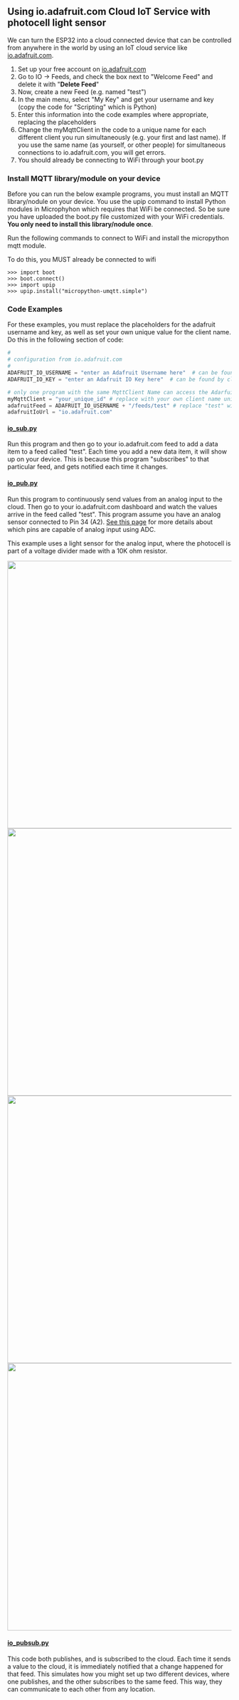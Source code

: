 ## Using io.adafruit.com Cloud IoT Service with photocell light sensor

We can turn the ESP32 into a cloud connected device that can be controlled from anywhere in the world by using an IoT cloud service like [io.adafruit.com](https://io.adafruit.com/).

1.  Set up your free account on [io.adafruit.com](https://io.adafruit.com/)
1.  Go to IO -> Feeds, and check the box next to "Welcome Feed" and delete it with "**Delete Feed**"
1.  Now, create a new Feed (e.g. named "test")
1.  In the main menu, select "My Key" and get your username and key (copy the code for "Scripting" which is Python)
1.  Enter this information into the code examples where appropriate, replacing the placeholders
1.  Change the myMqttClient in the code to a unique name for each different client you run simultaneously (e.g. your first and last name). If you use the same name (as yourself, or other people) for simultaneous connections to io.adafruit.com, you will get errors.
1.  You should already be connecting to WiFi through your boot.py

### Install MQTT library/module on your device
Before you can run the below example programs, you must install an MQTT library/nodule on your device. You use the upip command to install Python modules in Microphyhon which requires that WiFi be connected. So be sure you have uploaded the boot.py file customized with your WiFi credentials. **You only need to install this library/nodule once**.

Run the following commands to connect to WiFi and install the micropython mqtt module.

To do this, you MUST already be connected to wifi

```
>>> import boot
>>> boot.connect()
>>> import upip
>>> upip.install("micropython-umqtt.simple")
```

### Code Examples

For these examples, you must replace the placeholders for the adafruit username and key, as well as set your own unique value for the client name. Do this in the following section of code:

```Python
#
# configuration from io.adafruit.com
#
ADAFRUIT_IO_USERNAME = "enter an Adafruit Username here"  # can be found at "My Account" at adafruit.com
ADAFRUIT_IO_KEY = "enter an Adafruit IO Key here"  # can be found by clicking on "MY KEY" when viewing your account on io.adafruit.com

# only one program with the same MqttClient Name can access the Adarfuit service at a time
myMqttClient = "your_unique_id" # replace with your own client name unique to you and this code
adafruitFeed = ADAFRUIT_IO_USERNAME + "/feeds/test" # replace "test" with your feed name
adafruitIoUrl = "io.adafruit.com"
```

#### [io_sub.py](../examples/io_sub.py)

Run this program and then go to your io.adafruit.com feed to add a data item to a feed called "test". Each time you add a new data item, it will show up on your device. This is because this program "subscribes" to that particular feed, and gets notified each time it changes.

#### [io_pub.py](../examples/io_pub.py)

Run this program to continuously send values from an analog input to the cloud. Then go to your io.adafruit.com dashboard and watch the values arrive in the feed called "test". This program assume you have an analog sensor connected to Pin 34 (A2). [See this page](basics.md) for more details about which pins are capable of analog input using ADC.

This example uses a light sensor for the analog input, where the photocell is part of a voltage divider made with a 10K ohm resistor.

<img src="light_sensor_bb.gif" width="600">
<br>
<img src="light_sensor3.jpg" width="600">
<img src="light_sensor1.jpg" width="600"><br>
<img src="light_sensor2.jpg" width="600">


#### [io_pubsub.py](../examples/io_pubsub.py)

This code both publishes, and is subscribed to the cloud. Each time it sends a value to the cloud, it is immediately notified that a change happened for that feed. This simulates how you might set up two different devices, where one publishes, and the other subscribes to the same feed. This way, they can communicate to each other from any location.
